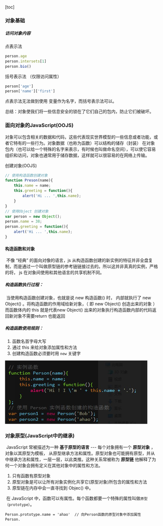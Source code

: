 

[toc]



### 对象基础

##### 访问对象内容

点表示法		

```javascript
person.age
person.intersets[1]
person.bio()
```

括号表示法 （仅限访问属性）

```javascript
person['age']
person['name']['first']
```

点表示法无法做到使用 变量作为名字，而括号表示法可以。

总结：对象使我们将一些信息安全的锁在了它们自己的包内，防止它们被破坏。

### 面向对象的JavaScript(OOJS)

​	对象可以包含相关的数据和代码，这些代表现实世界模型的一些信息或者功能，或者它特有的一些行为。对象数据（也称为函数）可以结构的储存（封装） 在对象包内（也可以给一个特殊的名字来表示，有时候也叫做命名空间），可以使它容易组织和访问，对象也通常用于储存数据，这样就可以很容易的在网络上传输。

创建对象(OOJS)

```javascript
// 使用构造函数创建对象
function Preson(name){
    this.name = name;
    this.greeting = function(){
        alert('Hi ... ',this.name);
    }
}
// 使用Object 创建对象
var person = new Object();
person.name = 38;
person.greeting = function(){
	alert('Hi ... ',this.name);
}
```

#### 构造函数和对象

​		不像 “经典” 的面向对像的语言，js 从构造函数创建的新实例的特征并非全盘复制，而是通过一个叫做原型链的参考链链接过去的。所以这并非真真的实例，严格的将， js 在对象间使用和其他语言的共享机制不同。

##### 构造函数执行过程：

​		当使用构造函数创建对象，也就是说 new 构造函数() 时， 内部就执行了 new Object() 。将构造函数的作用域给新对象，（ 即 new Object() 创造出来的对象 ）而函数体内的 this 就是代表new Object() 出来的对象执行构造函数内部的代码返回新对象不需要return 也能返回

##### 构造函数使用规则：

1. 函数名首字母大写
2. 通过 this 来给对象添加属性和方法
3. 创建构造函数必须要时用 `new`  关键字

![构造函数](..\Png\构造函数.jpg)

### 对象原型(JavaScript中的继承)

​	JavaScript 常被描述为一种 **基于原型的语言** --- 每个对象拥有一个 **原型对象** ，对象以其原型为模板， 从原型继承方法和属性。原型对象也可能拥有原型，并从中继承方法和属性，一层一层，以此类推。这种关系常被称为 **原型链**	他解释了为何一个对象会拥有定义在其他对象中的属性和方法。

1. 只有函数有原型对象
2. 原型对象是可以让所有对象实例化共享它(原型对象)所包含的属性和方法
3. 原型链在内存中会一直寻找到 Objec() 中。

​	在 JavaScript 中，函数可以有属性。每个函数都要一个特殊的属性叫做`原型（prototype）`。

```
Person.prototype.name = 'ahao'	// 向Person函数的原型对象中添加属性
Person.
```

































